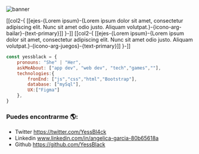 ![banner](https://user-images.githubusercontent.com/70681219/211132768-cccbbae2-d8f9-469b-be19-e999c0f738ee.jpg)

[[col2-{
[[ejes-{Lorem ipsum}-{Lorem ipsum dolor sit amet, consectetur adipiscing elit. Nunc sit amet odio justo. Aliquam volutpat.}-{icono-arg-bailar}-{text-primary}]]
}-]]
[[col2-{
[[ejes-{Lorem ipsum}-{Lorem ipsum dolor sit amet, consectetur adipiscing elit. Nunc sit amet odio justo. Aliquam volutpat.}-{icono-arg-juegos}-{text-primary}]]
}-]]


```javascript
const yessblack = {
    pronouns: "She" | "Her",
    askMeAbout: ["app dev", "web dev", "tech","games",""],
    technologies:{
        fronEnd: ["js","css","html","Bootstrap"],
        database: ["mySql"],
        UX:["Figma"]
    },
}
```

### Puedes encontrarme 🌎:
- Twitter https://twitter.com/YessBl4ck
- Linkedin www.linkedin.com/in/angelica-garcia-80b65618a
- Github https://github.com/YessBlack


